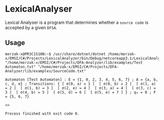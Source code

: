 # LexicalAnalyser
Lexical Analyser is a program that determines whether a `source code` is accepted by a given `DFSA`. 

## Usage

```
merzak-x@PR3C1S10N:~$ /usr/share/dotnet/dotnet /home/merzak-x/EMSI/C#/Projects/LexicalAnalyzer/bin/Debug/netcoreapp3.1/LexicalAnalyzer.dll "/home/merzak-x/EMSI/C#/Projects/DFA-Analyzer/lib/examples/Test Automaton.txt" "/home/merzak-x/EMSI/C#/Projects/DFA-Analyzer/lib/examples/SourceCode.txt"

Automaton [Test Automaton] : E = {1, 0, 2, 3, 4, 5, 6, 7} ; A = {a, b, c, d, e} ; Transitions: { [ σ(0, a) = 1 ]  [ σ(0, b) = 2 ]  [ σ(1, a) = 2 ]  [ σ(1, b) = 3 ]  [ σ(2, e) = 4 ]  [ σ(3, a) = 4 ]  [ σ(3, c) = 3 ]  [ σ(4, b) = 5 ]  [ σ(5, d) = 6 ]  [ σ(5, e) = 7 ] } ; q₀ = 0 ; F = {5, 6, 7}

<>

Process finished with exit code 0.


```